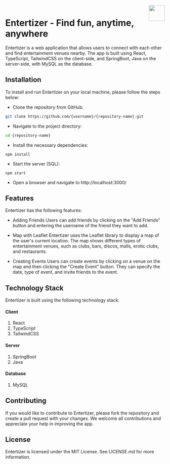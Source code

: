 <img src="https://raw.githubusercontent.com/Alexander1022/coffee-and-pandas/main/client/src/assets/logo.ico" align="right" width="50" height="50"/>

# Entertizer - Find fun, anytime, anywhere


Entertizer is a web application that allows users to connect with each other and find entertainment venues nearby. 
The app is built using React, TypeScript, TailwindCSS on the client-side, and SpringBoot, Java on the server-side, with MySQL as the database.

## Installation
To install and run Entertizer on your local machine, please follow the steps below:

- Clone the repository from GitHub:
````bash
git clone https://github.com/{username}/{repository-name}.git
````
- Navigate to the project directory:
````bash
cd {repository-name}
````
- Install the necessary dependencies:
````
npm install
````
- Start the server (SQL):
````
npm start
````
- Open a browser and navigate to http://localhost:3000/


## Features

Entertizer has the following features:

- Adding Friends
Users can add friends by clicking on the "Add Friends" button and entering the username of the friend they want to add.

- Map with Leaflet
Entertizer uses the Leaflet library to display a map of the user's current location. The map shows different types of entertainment venues, such as clubs, bars, discos, malls, erotic clubs, and restaurants.

- Creating Events
Users can create events by clicking on a venue on the map and then clicking the "Create Event" button. They can specify the date, type of event, and invite friends to the event.

## Technology Stack

Entertizer is built using the following technology stack:

#### Client
  1. React 
  2. TypeScript
  3. TailwindCSS
#### Server
  1. SpringBoot
  2. Java
#### Database
  1. MySQL

## Contributing
If you would like to contribute to Entertizer, please fork the repository and create a pull request with your changes. We welcome all contributions and appreciate your help in improving the app.

## License
Entertizer is licensed under the MIT License. See LICENSE.md for more information.
